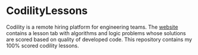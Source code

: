 # CodilityLessons

Codility is a remote hiring platform for engineering teams.
The [website](https://app.codility.com/programmers/) contains a lesson tab with algorithms and logic problems whose solutions are scored based on quality of developed code.
This repository contains my 100% scored codility lessons.
